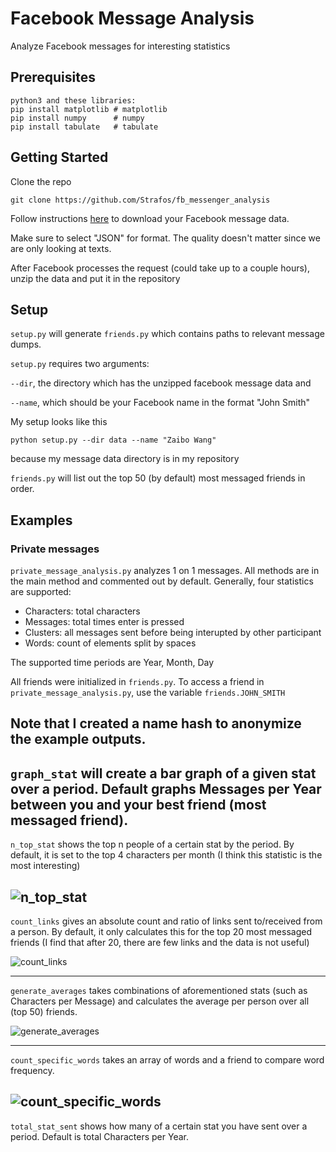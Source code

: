 # Facebook Message Analysis

Analyze Facebook messages for interesting statistics

## Prerequisites

```
python3 and these libraries:
pip install matplotlib # matplotlib
pip install numpy      # numpy
pip install tabulate   # tabulate
```

## Getting Started
Clone the repo
```
git clone https://github.com/Strafos/fb_messenger_analysis
```
Follow instructions [here](https://www.facebook.com/help/1701730696756992?helpref=hc_global_nav) to download your Facebook message data.

Make sure to select "JSON" for format. The quality doesn't matter since we are only looking at texts.

After Facebook processes the request (could take up to a couple hours), unzip the data and put it in the repository

## Setup

`setup.py` will generate `friends.py` which contains paths to relevant message dumps.

`setup.py` requires two arguments: 

`--dir`, the directory which has the unzipped facebook message data and

`--name`, which should be your Facebook name in the format "John Smith"

My setup looks like this

```
python setup.py --dir data --name "Zaibo Wang"
```

because my message data directory is in my repository

`friends.py` will list out the top 50 (by default) most messaged friends in order.

## Examples

### Private messages

`private_message_analysis.py` analyzes 1 on 1 messages. All methods are in the main method and commented out by default. Generally, four statistics are supported:

* Characters: total characters
* Messages: total times enter is pressed
* Clusters: all messages sent before being interupted by other participant
* Words: count of elements split by spaces

The supported time periods are Year, Month, Day

All friends were initialized in `friends.py`. To access a friend in `private_message_analysis.py`, use the variable `friends.JOHN_SMITH`

Note that I created a name hash to anonymize the example outputs.
---
`graph_stat` will create a bar graph of a given stat over a period. Default graphs Messages per Year between you and your best friend (most messaged friend).
--- 
`n_top_stat` shows the top n people of a certain stat by the period. By default, it is set to the top 4 characters per month (I think this statistic is the most interesting)

![n_top_stat](https://imgur.com/a/xbmEuSa)
---
`count_links` gives an absolute count and ratio of links sent to/received from a person. By default, it only calculates this for the top 20 most messaged friends (I find that after 20, there are few links and the data is not useful)

![count_links](https://imgur.com/a/xzn2rPP)

---
`generate_averages` takes combinations of aforementioned stats (such as Characters per Message) and calculates the average per person over all (top 50) friends. 

![generate_averages](https://imgur.com/a/1ehkI50)

---

`count_specific_words` takes an array of words and a friend to compare word frequency.

![count_specific_words](https://imgur.com/a/vF653h8)
---
`total_stat_sent` shows how many of a certain stat you have sent over a period. Default is total Characters per Year.
